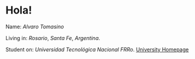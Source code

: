 # **Hola!** #

Name: *Alvaro Tomasino*

Living in: *Rosario*, *Santa Fe*, *Argentina*.

Student on: *Universidad Tecnológica Nacional FRRo*.
[University Homepage](https://www.frro.utn.edu.ar/)
<!--
**Alvi488/Alvi488** is a ✨ _special_ ✨ repository because its `README.md` (this file) appears on your GitHub profile.

Here are some ideas to get you started:

- 🔭 I’m currently working on ...
- 🌱 I’m currently learning ...
- 👯 I’m looking to collaborate on ...
- 🤔 I’m looking for help with ...
- 💬 Ask me about ...
- 📫 How to reach me: ...
- 😄 Pronouns: ...
- ⚡ Fun fact: ...
-->
